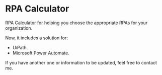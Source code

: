 # RPA Calculator
RPA Calculator for helping you choose the appropriate RPAs for your organization.

Now, it includes a solution for:

- UiPath.
- Microsoft Power Automate.

If you have another one or information to be updated, feel free to contact me.
